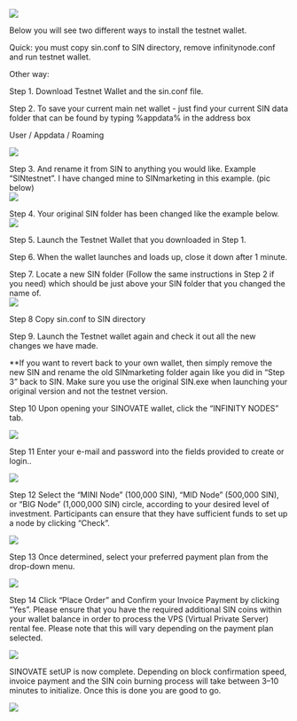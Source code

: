 ![](https://lh6.googleusercontent.com/g2f9bcrBq8UDYOWJGS9J0RmrjnI2CyOhdyviXjUTieWLFKWmq-sXNUTPx6kXRytMRQnwgR2YXgTvRXvqcZ4FZl9FvyXhdS5QNhwd1dyAzJnaLilyZpbV9VJOxw38_d44MGTP3Z50)

  

Below you will see two different ways to install the testnet wallet.  
  
  
  
Quick: you must copy sin.conf to SIN directory, remove infinitynode.conf and run testnet wallet.

  
  
  
  

Other way:

  

Step 1. Download Testnet Wallet and the sin.conf file.  
  
Step 2. To save your current main net wallet - just find your current SIN data folder that can be found by typing %appdata% in the address box  
  
User / Appdata / Roaming  
  
![](https://lh4.googleusercontent.com/DLmCFX7Wk10X3E1a7Xgnx9tRgNHXq-mZR5Gt-KtLZ9n_tzSalxx1ZlAzlozNsIHB2I8ADsDJjb9mGqQ_UYtZ6K_ugmm302GX7GCUjEU_1KMFnX6qohJ2y25Md-94MsXoJggg2EWn)

  
  
  
  
  
  

Step 3. And rename it from SIN to anything you would like. Example “SINtestnet”. I have changed mine to SINmarketing in this example. (pic below)  
![](https://lh5.googleusercontent.com/A2nmObfrKWLD-aYKPmshu-Oq7hRD9dexaBMSTjUP_8CJSg1-qQQVhJlowE4-baxpX1nn3j1pyZCvF5fLjcb_Sxz6JND-7tSJloVL8cM4CaoG0Wf4i1sKxhdERXZFiYqMpOk-jHsm)  
  
  
Step 4. Your original SIN folder has been changed like the example below.  
![](https://lh4.googleusercontent.com/qhrX3ahiy6MMVxQ5CZz0j9I_BryrBcYzhkmU6OMLm5Nr8XtAGiZp0u-X_8-jHZ-ip0JzI-0QLnHSgTkwcibz0D5DemhZmj9_uiJUvNCb3Q6Rl8KQ1kZy7o1P6r5UIZ24Kgn8cChn)

  
  

Step 5. Launch the Testnet Wallet that you downloaded in Step 1.  
  
  
Step 6. When the wallet launches and loads up, close it down after 1 minute.

  
  
  
  
  
  
  
  
  
  
  
  
  

  
  
Step 7. Locate a new SIN folder (Follow the same instructions in Step 2 if you need) which should be just above your SIN folder that you changed the name of.  
![](https://lh6.googleusercontent.com/tqMbDUuk4PYRq2A6Samep8xHFx-x2RuE7b28EXlhSz0ng_tH_1EH97kwv7GugjFTJKIBeuRe9hldyfORiCe-aJpfrUd7UOWoifsrIAD58wIhbE_QEdIyayIUJxT6Vib-ZXlLJqoj)

  

Step 8  Copy sin.conf to SIN directory

  

Step 9.  Launch the Testnet wallet again and check it out all the new changes we have made.  
  
  
  
**If you want to revert back to your own wallet, then simply remove the new SIN and rename the old SINmarketing folder again like you did in “Step 3” back to SIN. Make sure you use the original SIN.exe when launching your original version and not the testnet version.

  
  
  
  
  

Step 10  Upon opening your SINOVATE wallet, click the “INFINITY NODES” tab.

![](https://lh5.googleusercontent.com/yHgeMNELdrBFHjzhi8ueJzl-Mutmw7e8m7VsQ6q37Gll1kUZGTGqOfY8UUI9mJhktt3n-fmWSGund0DynU3G4BqCym-UfyriQcf-E60vHyTn5th_METzdIGCDBTAPB2Y1mh5slgC)

Step 11  Enter your e-mail and password into the fields provided to create or login..

![](https://lh5.googleusercontent.com/dVNLW4g715IcJaPJz3egkhFrP1G6XYjpBS2l28qT8RVl6OdL8pdGno03gX9nEtRH1D0V-FUiS4u87eFY53A86T0kwFk11C9spfM883uJpVLYtapyUAjZ8bWamKylZxgzXnFFKbdV)

  
  
  
  

Step 12  Select the “MINI Node” (100,000 SIN), “MID Node” (500,000 SIN), or “BIG Node” (1,000,000 SIN) circle, according to your desired level of investment. Participants can ensure that they have sufficient funds to set up a node by clicking “Check”.

![](https://lh4.googleusercontent.com/NYRi-fpA_4nNKyWVGQVdgwmJKjlo-nZreUCgxBfB3yq5_RFhvTnzELwugv5iqt78aLE2Qx2nFFbpRq_mcbpOZsRO8i7HO3iGQ-mXwJ-K6s3-S5X04Umqqy53e-JCh0af-55Tm08f)

  

Step 13  Once determined, select your preferred payment plan from the drop-down menu.

![](https://lh6.googleusercontent.com/4A2oUhiv5lR1R4uepdIy8h-nFIcgRXxCATfIiqHmNAajsRCHFR3Tq6gRG_256gq-Ahowx--wUbyDi-bABV3-bBHFJ81FvXIyP3go2_uuNQP3KqmYt6fxjzhjJ1x6jrQ3nw00y05z)

Step 14  Click “Place Order” and Confirm your Invoice Payment by clicking “Yes”. Please ensure that you have the required additional SIN coins within your wallet balance in order to process the VPS (Virtual Private Server) rental fee. Please note that this will vary depending on the payment plan selected.

![](https://lh6.googleusercontent.com/_Cj9-EtciHm-K1Izm4QmmEI77CtoQ2Plt5r5lqXUE9S3OMYhOL__wf_XAc8SB57parg3oWRMe__ymxqOV2Fo1EMWIAa3R8Kki7l9O8xGccYA-_zbrkKgyI6w2DKj8bonT3c7am8l)

  

SINOVATE setUP is now complete. Depending on block confirmation speed, invoice payment and the SIN coin burning process will take between 3–10 minutes to initialize. Once this is done you are good to go.

![](https://lh5.googleusercontent.com/ExLKJMouhOCYtNWdcEX8-ilwBDC_6bRZuXGnAyV8raLrh6ZhDK_RawL2tsfiEtzTpUiJDECzG3DmvONHOnw2cinaxrpGdPU1z3YJ1ihgt-v9dBv3p1toPXrt6usZ6gaGb0hxjBMF)
